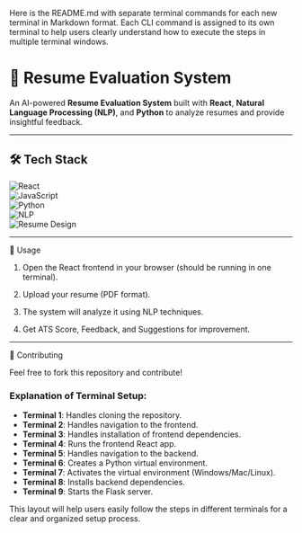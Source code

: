 Here is the README.md with separate terminal commands for each new terminal in Markdown format. Each CLI command is assigned to its own terminal to help users clearly understand how to execute the steps in multiple terminal windows.

# 📄 Resume Evaluation System  

An AI-powered **Resume Evaluation System** built with **React**, **Natural Language Processing (NLP)**, and **Python** to analyze resumes and provide insightful feedback.  

---

## 🛠️ Tech Stack  

![React](https://img.shields.io/badge/React-61DAFB?style=for-the-badge&logo=react&logoColor=black)  
![JavaScript](https://img.shields.io/badge/JavaScript-F7DF1E?style=for-the-badge&logo=javascript&logoColor=black)  
![Python](https://img.shields.io/badge/Python-3776AB?style=for-the-badge&logo=python&logoColor=white)  
![NLP](https://img.shields.io/badge/NLP-FF6F00?style=for-the-badge&logo=ai&logoColor=white)  
![Resume Design](https://img.shields.io/badge/Resume%20Design-8A2BE2?style=for-the-badge&logo=adobe&logoColor=white)  

---



🎯 Usage

1. Open the React frontend in your browser (should be running in one terminal).


2. Upload your resume (PDF format).


3. The system will analyze it using NLP techniques.


4. Get ATS Score, Feedback, and Suggestions for improvement.




---

📌 Contributing

Feel free to fork this repository and contribute!

### Explanation of Terminal Setup:
- **Terminal 1**: Handles cloning the repository.
- **Terminal 2**: Handles navigation to the frontend.
- **Terminal 3**: Handles installation of frontend dependencies.
- **Terminal 4**: Runs the frontend React app.
- **Terminal 5**: Handles navigation to the backend.
- **Terminal 6**: Creates a Python virtual environment.
- **Terminal 7**: Activates the virtual environment (Windows/Mac/Linux).
- **Terminal 8**: Installs backend dependencies.
- **Terminal 9**: Starts the Flask server.

This layout will help users easily follow the steps in different terminals for a clear and organized setup process.
